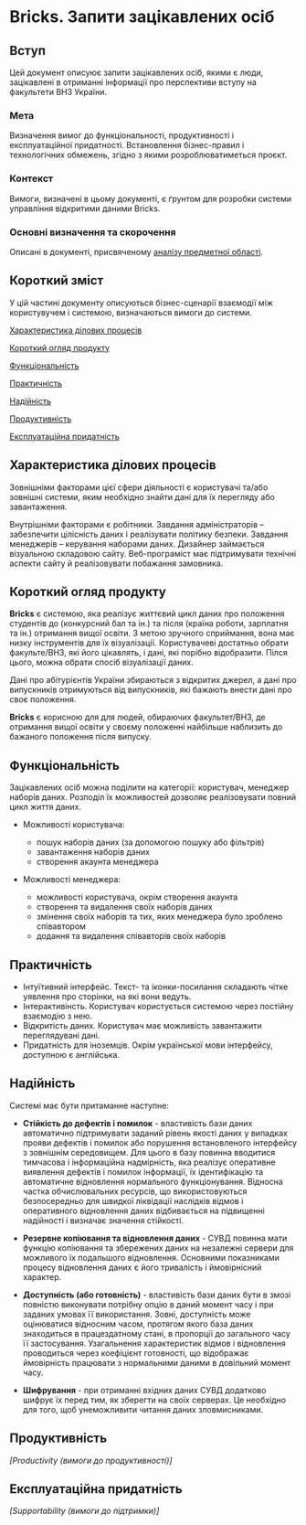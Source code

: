 # Bricks. Запити зацікавлених осіб

## Вступ
Цей документ описуює запити зацікавлених осіб, якими є люди, зацікавлені в отриманні інформації про перспективи вступу на факультети ВНЗ України.

### Мета 
Визначення вимог до функціональності, продуктивності і експлуатаційної придатності. Встановлення бізнес-правил і технологічних обмежень, згідно з якими розроблюватиметься проєкт.

### Контекст
Вимоги, визначені в цьому документі, є ґрунтом для розробки системи управління відкритими даними Bricks.

### Основні визначення та скорочення
Описані в документі, присвяченому [аналізу предметної області](state-of-the-art.md).

## Короткий зміст
У цій частині документу описуються бізнес-сценарії взаємодії між користувучем і системою, визначаються вимоги до системи.

[Характеристика ділових процесів](#description)

[Короткий огляд продукту](#insight)

[Функціональність](#functionality)

[Практичність](#practicality)

[Надійність](#reliability)

[Продуктивність](#productivity)

[Експлуатаційна придатність](#supportability)

## <a name="description">Характеристика ділових процесів</a>

Зовнішніми факторами цієї сфери діяльності є користувачі та/або зовнішні системи, яким необхідно знайти дані для їх перегляду або завантаження.

Внутрішніми факторами є робітники. Завдання адміністраторів – забезпечити цілісність даних і реалізувати політику безпеки. Завдання менеджерів – керування наборами даних.
Дизайнер займається візуальною складовою сайту. Веб-програміст має підтримувати технічні аспекти сайту й реалізовувати побажання замовника.


## <a name="insight">Короткий огляд продукту</a>

**Bricks** є системою, яка реалізує життєвий цикл даних про положення студентів до (конкурсний бал та ін.) та після (країна роботи, зарплатня та ін.) отримання вищої освіти. З метою зручного сприймання, вона має низку інструментів для їх візуалізації. Користувачеві достатньо обрати факульте/ВНЗ, які його цікавлять, і дані, які порібно відобразити. Пілся цього, можна обрати спосіб візуалізації даних.

Дані про абітурієнтів України збираються з відкритих джерел, а дані про випускників отримуються від випускників, які бажають внести дані про своє положення.

**Bricks** є корисною для для людей, обираючих факультет/ВНЗ, де отримання вищої освіти у своєму положенні найбільше наблизить до бажаного положення після випуску.

## <a name="functionality">Функціональність</a>

Зацікавлених осіб можна поділити на категорії: користувач, менеджер наборів даних. Розподіл їх можливостей дозволяє реалізовувати повний цикл життя даних.

* Можливості користувача:
  * пошук наборів даних (за допомогою пошуку або фільтрів)
  * завантаження наборів даних
  * створення акаунта менеджера
    
* Можливості менеджера:
  * можливості користувача, окрім створення акаунта
  * створення та видалення своїх наборів даних
  * змінення своїх наборів та тих, яких менеджера було зроблено співавтором
  * додання та видалення співавторів своїх наборів

## <a name="practicality">Практичність</a>

* Інтуїтивний інтерфейс. Текст- та іконки-посилання складають чітке уявлення про сторінки, на які вони ведуть.
* Інтерактивінсть. Користувач користується системою через постійну взаємодію з нею.
* Відкритість даних. Користувач має можливість завантажити переглядувані дані.
* Придатність для іноземців. Окрім української мови інтерфейсу, доступною є англійська.

## <a name="reliability">Надійність</a>

Системі має бути притаманне наступне:

* **Стійкість до дефектів і помилок** - властивість бази даних автоматично підтримувати заданий рівень якості даних у випадках прояви дефектів і помилок або порушення встановленого інтерфейсу з зовнішнім середовищем. Для цього в базу повинна вводитися тимчасова і інформаційна надмірність, яка реалізує оперативне виявлення дефектів і помилок інформації, їх ідентифікацію та автоматичне відновлення нормального функціонування. Відносна частка обчислювальних ресурсів, що використовуються безпосередньо для швидкої ліквідації наслідків відмов і оперативного відновлення даних відбивається на підвищенні надійності і визначає значення стійкості.

* **Резервне копіювання та відновлення даних** - СУВД повинна мати функцію копіювання та збережених даних на незалежні сервери для можливого їх подальшого відновлення. Основними показниками процесу відновлення даних є його тривалість і ймовірнісний характер. 

* **Доступність (або готовність)** - властивість бази даних бути в змозі повністю виконувати потрібну опцію в даний момент часу і при заданих умовах її використання. Зовні, доступність може оцінюватися відносним часом, протягом якого база даних знаходиться в працездатному стані, в пропорції до загального часу її застосування. Узагальнення характеристик відмов і відновлення проводиться через коефіцієнт готовності, що відображає ймовірність працювати з нормальними даними в довільний момент часу.

* **Шифрування** - при отриманні вхідних даних СУВД додатково шифрує їх перед тим, як зберегти на своїх серверах. Це необхідно для того, щоб унеможливити читання даних зловмисниками.

## <a name="productivity">Продуктивність</a>

*[Productivity (вимоги до продуктивності)]*

## <a name="supportability">Експлуатаційна придатність</a>

*[Supportability (вимоги до підтримки)]*
